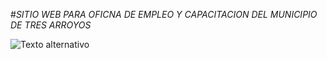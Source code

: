 #_SITIO WEB PARA OFICNA DE EMPLEO Y CAPACITACION DEL MUNICIPIO DE TRES ARROYOS_

![Texto alternativo](EmprendedoresMuniTsAs\public\assets\img\iconos\logo-muni-azul-claro-removebg-preview.pngn)
